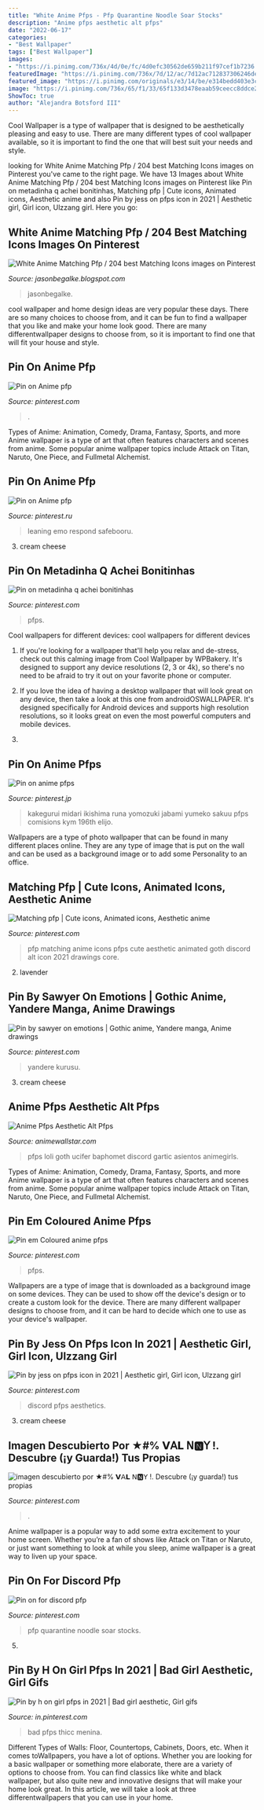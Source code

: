 ```yaml
---
title: "White Anime Pfps - Pfp Quarantine Noodle Soar Stocks"
description: "Anime pfps aesthetic alt pfps"
date: "2022-06-17"
categories:
- "Best Wallpaper"
tags: ["Best Wallpaper"]
images:
- "https://i.pinimg.com/736x/4d/0e/fc/4d0efc30562de659b211f97cef1b7236.jpg"
featuredImage: "https://i.pinimg.com/736x/7d/12/ac/7d12ac712837306246de9e8984475bfc.jpg"
featured_image: "https://i.pinimg.com/originals/e3/14/be/e314bedd403e3c5089dcffbff37ecdde.jpg"
image: "https://i.pinimg.com/736x/65/f1/33/65f133d3478eaab59ceecc8ddce27e1a.jpg"
ShowToc: true
author: "Alejandra Botsford III"
---
```



Cool Wallpaper is a type of wallpaper that is designed to be aesthetically pleasing and easy to use. There are many different types of cool wallpaper available, so it is important to find the one that will best suit your needs and style.

	

		
looking for White Anime Matching Pfp / 204 best Matching Icons images on Pinterest you've came to the right page. We have 13 Images about White Anime Matching Pfp / 204 best Matching Icons images on Pinterest like Pin on metadinha q achei bonitinhas, Matching pfp | Cute icons, Animated icons, Aesthetic anime and also Pin by jess on pfps icon in 2021 | Aesthetic girl, Girl icon, Ulzzang girl. Here you go:
		
    
## White Anime Matching Pfp / 204 Best Matching Icons Images On Pinterest

<img loading=lazy src="https://i.pinimg.com/originals/e3/14/be/e314bedd403e3c5089dcffbff37ecdde.jpg" onerror="this.onerror=null;this.src='https://tse4.mm.bing.net/th?id=OIP.HrcuDZK0-INLA-rAcnfODgHaHZ&amp;pid=15.1';" alt="White Anime Matching Pfp / 204 best Matching Icons images on Pinterest">

_Source: jasonbegalke.blogspot.com_

>jasonbegalke. 

	

cool wallpaper and home design ideas are very popular these days. There are so many choices to choose from, and it can be fun to find a wallpaper that you like and make your home look good. There are many differentwallpaper designs to choose from, so it is important to find one that will fit your house and style.

    
## Pin On Anime Pfp

<img loading=lazy src="https://i.pinimg.com/736x/4d/0e/fc/4d0efc30562de659b211f97cef1b7236.jpg" onerror="this.onerror=null;this.src='https://tse4.mm.bing.net/th?id=OIP.BeDlj2p5VPsoGqw0oh7atQHaFD&amp;pid=15.1';" alt="Pin on Anime pfp">

_Source: pinterest.com_

>. 

	

Types of Anime: Animation, Comedy, Drama, Fantasy, Sports, and more
Anime wallpaper is a type of art that often features characters and scenes from anime. Some popular anime wallpaper topics include Attack on Titan, Naruto, One Piece, and Fullmetal Alchemist.

    
## Pin On Anime Pfp

<img loading=lazy src="https://i.pinimg.com/736x/7d/12/ac/7d12ac712837306246de9e8984475bfc.jpg" onerror="this.onerror=null;this.src='https://tse1.mm.bing.net/th?id=OIP.qfA1QOuUbo3H-2i6nsZORQHaFh&amp;pid=15.1';" alt="Pin on Anime pfp">

_Source: pinterest.ru_

>leaning emo respond safebooru. 

	

3. cream cheese 

    
## Pin On Metadinha Q Achei Bonitinhas

<img loading=lazy src="https://i.pinimg.com/originals/86/9f/75/869f757767efd8929c917234d215c1ca.jpg" onerror="this.onerror=null;this.src='https://tse3.mm.bing.net/th?id=OIP.xYL68gmsK4kSyokVYJaI6gHaHa&amp;pid=15.1';" alt="Pin on metadinha q achei bonitinhas">

_Source: pinterest.com_

>pfps. 

	

Cool wallpapers for different devices:
cool wallpapers for different devices 

1. If you're looking for a wallpaper that'll help you relax and de-stress, check out this calming image from Cool Wallpaper by WPBakery. It's designed to support any device resolutions (2, 3 or 4k), so there's no need to be afraid to try it out on your favorite phone or computer.

2. If you love the idea of having a desktop wallpaper that will look great on any device, then take a look at this one from androidOSWALLPAPER. It's designed specifically for Android devices and supports high resolution resolutions, so it looks great on even the most powerful computers and mobile devices.

3.

    
## Pin On Anime Pfps ︎

<img loading=lazy src="https://i.pinimg.com/736x/65/f1/33/65f133d3478eaab59ceecc8ddce27e1a.jpg" onerror="this.onerror=null;this.src='https://tse2.mm.bing.net/th?id=OIP.Y5-vf3lmWDYKn6NyNgQkqAHaEK&amp;pid=15.1';" alt="Pin on anime pfps ︎">

_Source: pinterest.jp_

>kakegurui midari ikishima runa yomozuki jabami yumeko sakuu pfps comisions kym 196th elijo. 

	



Wallpapers are a type of photo wallpaper that can be found in many different places online. They are any type of image that is put on the wall and can be used as a background image or to add some Personality to an office.

    
## Matching Pfp | Cute Icons, Animated Icons, Aesthetic Anime

<img loading=lazy src="https://i.pinimg.com/736x/b8/1c/9f/b81c9f14e8485767da6ae2984aaf081b.jpg" onerror="this.onerror=null;this.src='https://tse4.mm.bing.net/th?id=OIP.N3K3tB-h3SDaHGYVw1ArCgHaHa&amp;pid=15.1';" alt="Matching pfp | Cute icons, Animated icons, Aesthetic anime">

_Source: pinterest.com_

>pfp matching anime icons pfps cute aesthetic animated goth discord alt icon 2021 drawings core. 

	

2. lavender 

    
## Pin By Sawyer On Emotions | Gothic Anime, Yandere Manga, Anime Drawings

<img loading=lazy src="https://i.pinimg.com/originals/5a/00/06/5a00069ae9ea6cfb72281e7564f0cbe9.jpg" onerror="this.onerror=null;this.src='https://tse4.mm.bing.net/th?id=OIP.38NsLqAjfSpwiiYF2QzfbgHaFS&amp;pid=15.1';" alt="Pin by sawyer on emotions | Gothic anime, Yandere manga, Anime drawings">

_Source: pinterest.com_

>yandere kurusu. 

	

3. cream cheese 

    
## Anime Pfps Aesthetic Alt Pfps

<img loading=lazy src="https://i.pinimg.com/originals/76/9c/bb/769cbb65ed9dc72adcb27052b098387c.jpg" onerror="this.onerror=null;this.src='https://tse2.mm.bing.net/th?id=OIP.VmxjG50mdl2mllCLTjHVZgAAAA&amp;pid=15.1';" alt="Anime Pfps Aesthetic Alt Pfps">

_Source: animewallstar.com_

>pfps loli goth ucifer baphomet discord gartic asientos animegirls. 

	

Types of Anime: Animation, Comedy, Drama, Fantasy, Sports, and more
Anime wallpaper is a type of art that often features characters and scenes from anime. Some popular anime wallpaper topics include Attack on Titan, Naruto, One Piece, and Fullmetal Alchemist.

    
## Pin Em Coloured Anime Pfps

<img loading=lazy src="https://i.pinimg.com/736x/da/a0/54/daa0540ca8d807adbf45670466d8d516.jpg" onerror="this.onerror=null;this.src='https://tse2.mm.bing.net/th?id=OIP.tPMpu_kaB9DRRoAMgF4ZwQHaHa&amp;pid=15.1';" alt="Pin em Coloured anime pfps">

_Source: pinterest.com_

>pfps. 

	

Wallpapers are a type of image that is downloaded as a background image on some devices. They can be used to show off the device's design or to create a custom look for the device. There are many different wallpaper designs to choose from, and it can be hard to decide which one to use as your device's wallpaper.

    
## Pin By Jess On Pfps Icon In 2021 | Aesthetic Girl, Girl Icon, Ulzzang Girl

<img loading=lazy src="https://i.pinimg.com/736x/39/1d/9c/391d9c15f10d343259b55a03e50432bf.jpg" onerror="this.onerror=null;this.src='https://tse3.mm.bing.net/th?id=OIP.ot2qi8PulnFpBzGv5hJIGwHaHQ&amp;pid=15.1';" alt="Pin by jess on pfps icon in 2021 | Aesthetic girl, Girl icon, Ulzzang girl">

_Source: pinterest.com_

>discord pfps aesthetics. 

	

3. cream cheese 

    
## Imagen Descubierto Por ★#% 𝗩𝖠𝗟 𝖭🅽𝖸 !. Descubre (¡y Guarda!) Tus Propias

<img loading=lazy src="https://i.pinimg.com/736x/d8/da/e6/d8dae681360c609b418817036e04dd44.jpg" onerror="this.onerror=null;this.src='https://tse2.mm.bing.net/th?id=OIP.VgW1NCmUhpzfaqkuFEJY_wHaHa&amp;pid=15.1';" alt="imagen descubierto por ★#% 𝗩𝖠𝗟 𝖭🅽𝖸 !. Descubre (¡y guarda!) tus propias">

_Source: pinterest.com_

>. 

	

Anime wallpaper is a popular way to add some extra excitement to your home screen. Whether you’re a fan of shows like Attack on Titan or Naruto, or just want something to look at while you sleep, anime wallpaper is a great way to liven up your space.

    
## Pin On For Discord Pfp

<img loading=lazy src="https://i.pinimg.com/736x/2a/73/c9/2a73c930795ff7a351ac5b5833d2a0f9.jpg" onerror="this.onerror=null;this.src='https://tse4.mm.bing.net/th?id=OIP.MlzKgFUL405RRtVJGlyshAHaD7&amp;pid=15.1';" alt="Pin on for discord pfp">

_Source: pinterest.com_

>pfp quarantine noodle soar stocks. 

	

5.

    
## Pin By H On Girl Pfps In 2021 | Bad Girl Aesthetic, Girl Gifs

<img loading=lazy src="https://i.pinimg.com/736x/81/6b/11/816b110e1bc6c2628344185ae3b647e3.jpg" onerror="this.onerror=null;this.src='https://tse3.mm.bing.net/th?id=OIP.OR4jEa8QKZ7358CRTmJ9owAAAA&amp;pid=15.1';" alt="Pin by h on girl pfps in 2021 | Bad girl aesthetic, Girl gifs">

_Source: in.pinterest.com_

>bad pfps thicc menina. 

	

Different Types of Walls: Floor, Countertops, Cabinets, Doors, etc.
When it comes toWallpapers, you have a lot of options. Whether you are looking for a basic wallpaper or something more elaborate, there are a variety of options to choose from. You can find classics like white and black wallpaper, but also quite new and innovative designs that will make your home look great. In this article, we will take a look at three differentwallpapers that you can use in your home.

